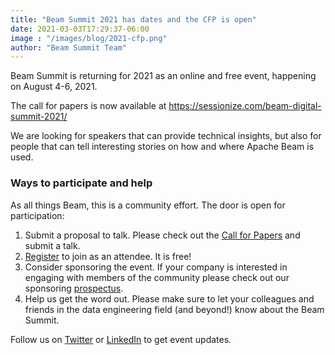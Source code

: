 ```yaml
---
title: "Beam Summit 2021 has dates and the CFP is open"
date: 2021-03-03T17:29:37-06:00
image : "/images/blog/2021-cfp.png"
author: "Beam Summit Team"
---
```


Beam Summit is returning for 2021 as an online and free event, happening on August 4-6, 2021.

The call for papers is now available at https://sessionize.com/beam-digital-summit-2021/

We are looking for speakers that can provide technical insights, but also for people that can tell interesting stories on how and where Apache Beam is used.

### Ways to participate and help
As all things Beam, this is a community effort. The door is open for participation:

1. Submit a proposal to talk. Please check out the [Call for Papers](https://sessionize.com/beam-digital-summit-2021/) and submit a talk.
2. [Register](https://crowdcast.io/e/beamsummit2021) to join as an attendee. It is free!
3. Consider sponsoring the event. If your company is interested in engaging with members of the community please check out our sponsoring [prospectus](https://beamsummit.org/files/BeamSummit-Prospectus.pdf).
4. Help us get the word out. Please make sure to let your colleagues and friends in the data engineering field (and beyond!) know about the Beam Summit.

Follow us on [Twitter](https://twitter.com/beamsummit) or [LinkedIn](https://www.linkedin.com/company/beam-summit/) to get event updates.